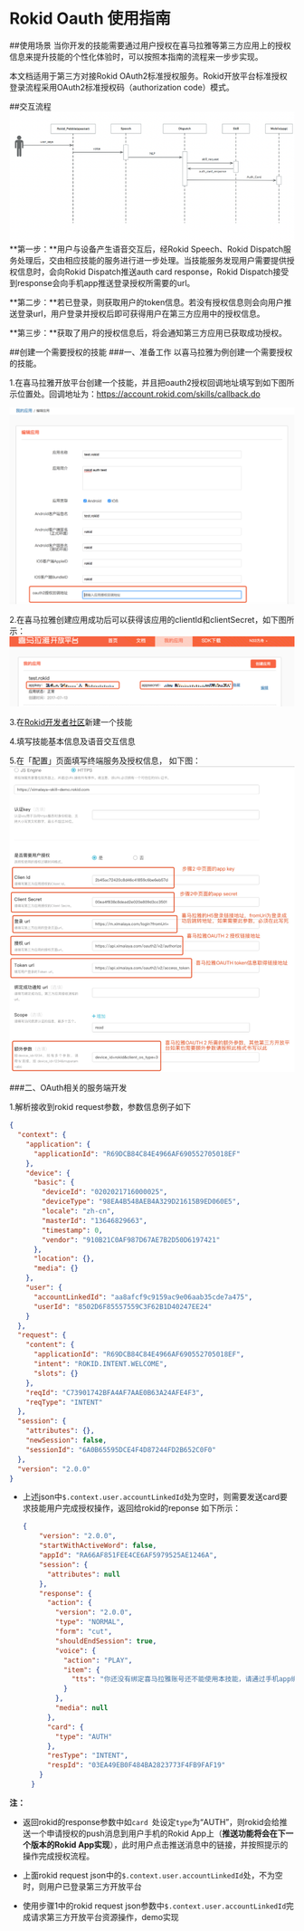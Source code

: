 # Rokid Oauth 使用指南

##使用场景
当你开发的技能需要通过用户授权在喜马拉雅等第三方应用上的授权信息来提升技能的个性化体验时，可以按照本指南的流程来一步步实现。

本文档适用于第三方对接Rokid OAuth2标准授权服务。Rokid开放平台标准授权登录流程采用OAuth2标准授权码（authorization code）模式。


##交互流程
![Alt text](./images/1501038809064.png)
**第一步：**用户与设备产生语音交互后，经Rokid Speech、Rokid Dispatch服务处理后，交由相应技能的服务进行进一步处理。当技能服务发现用户需要提供授权信息时，会向Rokid Dispatch推送auth card response，Rokid Dispatch接受到response会向手机app推送登录授权所需要的url。

**第二步：**若已登录，则获取用户的token信息。若没有授权信息则会向用户推送登录url，用户登录并授权后即可获得用户在第三方应用中的授权信息。

**第三步：**获取了用户的授权信息后，将会通知第三方应用已获取成功授权。



##创建一个需要授权的技能
###一、准备工作
以喜马拉雅为例创建一个需要授权的技能。

1.在喜马拉雅开放平台创建一个技能，并且把oauth2授权回调地址填写到如下图所示位置处。回调地址为：https://account.rokid.com/skills/callback.do

![Alt text](./images/oauth.png)

2.在喜马拉雅创建应用成功后可以获得该应用的clientId和clientSecret，如下图所示：
![Alt text](./images/1501830262189.png)

3.在[Rokid开发者社区](https://developer.rokid.com/#/)新建一个技能

4.填写技能基本信息及语音交互信息

5.在「配置」页面填写终端服务及授权信息， 如下图：
![Alt text](./images/rokid-3.jpeg)



###二、OAuth相关的服务端开发

1.解析接收到rokid request参数，参数信息例子如下

```json
{
  "context": {
    "application": {
      "applicationId": "R69DCB84C84E4966AF690552705018EF"
    },
    "device": {
      "basic": {
        "deviceId": "0202021716000025",
        "deviceType": "98EA4B548AEB4A329D21615B9ED060E5",
        "locale": "zh-cn",
        "masterId": "13646829663",
        "timestamp": 0,
        "vendor": "910B21C0AF987D67AE7B2D50D6197421"
      },
      "location": {},
      "media": {}
    },
    "user": {
      "accountLinkedId": "aa8afcf9c9159ac9e06aab35cde7a475",
      "userId": "8502D6F85557559C3F62B1D40247EE24"
    }
  },
  "request": {
    "content": {
      "applicationId": "R69DCB84C84E4966AF690552705018EF",
      "intent": "ROKID.INTENT.WELCOME",
      "slots": {}
    },
    "reqId": "C73901742BFA4AF7AAE0B63A24AFE4F3",
    "reqType": "INTENT"
  },
  "session": {
    "attributes": {},
    "newSession": false,
    "sessionId": "6A0B65595DCE4F4D87244FD2B652C0F0"
  },
  "version": "2.0.0"
}
```
  - 上述json中`$.context.user.accountLinkedId`处为空时，则需要发送card要求技能用户完成授权操作，返回给rokid的reponse 如下所示：
    
    ```json
    {
	    "version": "2.0.0",
	    "startWithActiveWord": false,
	    "appId": "RA66AF851FEE4CE6AF5979525AE1246A",
	    "session": {
	      "attributes": null
	    },
	    "response": {
	      "action": {
	        "version": "2.0.0",
	        "type": "NORMAL",
	        "form": "cut",
	        "shouldEndSession": true,
	        "voice": {
	          "action": "PLAY",
	          "item": {
	            "tts": "你还没有绑定喜马拉雅账号还不能使用本技能，请通过手机app绑定喜马拉雅账号以获得更加的体验"
	          }
	        },
	        "media": null
	      },
	      "card": {
	        "type": "AUTH"
	      },
	      "resType": "INTENT",
	      "respId": "03EA49EB0F484BA2823773F4FB9FAF19"
	    }
	  }
    ```
   **注：** 
- 返回rokid的response参数中如`card `处设定`type`为“AUTH”，则rokid会给推送一个申请授权的push消息到用户手机的Rokid App上（**推送功能将会在下一个版本的Rokid App实现**），此时用户点击推送消息中的链接，并按照提示的操作完成授权流程。
   
- 上面rokid request json中的`$.context.user.accountLinkedId`处，不为空时，则用户已登录第三方开放平台

- 使用步骤1中的rokid request json参数中`$.context.user.accountLinkedId`完成请求第三方开放平台资源操作，demo实现 

